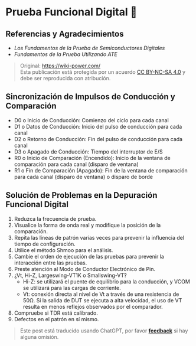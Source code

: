 # Prueba Funcional Digital 🚧

## Referencias y Agradecimientos

- _Los Fundamentos de la Prueba de Semiconductores Digitales_
- _Fundamentos de la Prueba Utilizando ATE_

> Original: <https://wiki-power.com/>  
> Esta publicación está protegida por un acuerdo [CC BY-NC-SA 4.0](https://creativecommons.org/licenses/by/4.0/deed.en) y debe ser reproducida con atribución.

## Sincronización de Impulsos de Conducción y Comparación

- D0 o Inicio de Conducción: Comienzo del ciclo para cada canal
- D1 o Datos de Conducción: Inicio del pulso de conducción para cada canal
- D2 o Retorno de Conducción: Fin del pulso de conducción para cada canal
- D3 o Apagado de Conducción: Tiempo del interruptor de E/S
- R0 o Inicio de Comparación (Encendido): Inicio de la ventana de comparación para cada canal (disparo de ventana)
- R1 o Fin de Comparación (Apagado): Fin de la ventana de comparación para cada canal (disparo de ventana) o disparo de borde

## Solución de Problemas en la Depuración Funcional Digital

1. Reduzca la frecuencia de prueba.
2. Visualice la forma de onda real y modifique la posición de la comparación.
3. Repita las líneas de patrón varias veces para prevenir la influencia del tiempo de configuración.
4. Utilice el método Shmoo para el análisis.
5. Cambie el orden de ejecución de las pruebas para prevenir la interacción entre las pruebas.
6. Preste atención al Modo de Conductor Electrónico de Pin.
7. ¿Vt, Hi-Z, Largeswing-VT1K o Smallswing-VT?
   - Hi-Z: se utilizará el puente de equilibrio para la conducción, y VCOM se utilizará para las cargas de corriente.
   - Vt: conexión directa al nivel de Vt a través de una resistencia de 50Ω. Si la salida de DUT se ejecuta a alta velocidad, el uso de VT resulta en menos reflejos observados por el comparador.
8. Compruebe si TDR está calibrado.
9. Defectos en el patrón en sí mismo.

> Este post está traducido usando ChatGPT, por favor [**feedback**](https://github.com/linyuxuanlin/Wiki_MkDocs/issues/new) si hay alguna omisión.